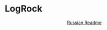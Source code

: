 # LogRock

<p align="center">
    <a href="https://github.com/AlexSergey/logrock/README_RU.md">
        Russian Readme
    </a>
</p>


